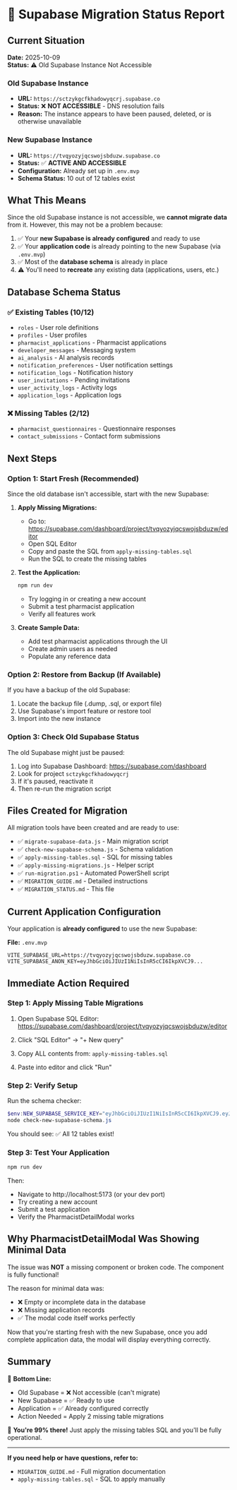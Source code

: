 # 🔄 Supabase Migration Status Report

## Current Situation

**Date:** 2025-10-09  
**Status:** ⚠️ Old Supabase Instance Not Accessible

### Old Supabase Instance
- **URL:** `https://sctzykgcfkhadowyqcrj.supabase.co`
- **Status:** ❌ **NOT ACCESSIBLE** - DNS resolution fails
- **Reason:** The instance appears to have been paused, deleted, or is otherwise unavailable

### New Supabase Instance
- **URL:** `https://tvqyozyjqcswojsbduzw.supabase.co`
- **Status:** ✅ **ACTIVE AND ACCESSIBLE**
- **Configuration:** Already set up in `.env.mvp`
- **Schema Status:** 10 out of 12 tables exist

## What This Means

Since the old Supabase instance is not accessible, we **cannot migrate data** from it. However, this may not be a problem because:

1. ✅ Your **new Supabase is already configured** and ready to use
2. ✅ Your **application code** is already pointing to the new Supabase (via `.env.mvp`)
3. ✅ Most of the **database schema** is already in place
4. ⚠️  You'll need to **recreate** any existing data (applications, users, etc.)

## Database Schema Status

### ✅ Existing Tables (10/12)
- `roles` - User role definitions
- `profiles` - User profiles
- `pharmacist_applications` - Pharmacist applications
- `developer_messages` - Messaging system
- `ai_analysis` - AI analysis records
- `notification_preferences` - User notification settings
- `notification_logs` - Notification history
- `user_invitations` - Pending invitations
- `user_activity_logs` - Activity logs
- `application_logs` - Application logs

### ❌ Missing Tables (2/12)
- `pharmacist_questionnaires` - Questionnaire responses
- `contact_submissions` - Contact form submissions

## Next Steps

### Option 1: Start Fresh (Recommended)
Since the old database isn't accessible, start with the new Supabase:

1. **Apply Missing Migrations:**
   - Go to: https://supabase.com/dashboard/project/tvqyozyjqcswojsbduzw/editor
   - Open SQL Editor
   - Copy and paste the SQL from `apply-missing-tables.sql`
   - Run the SQL to create the missing tables

2. **Test the Application:**
   ```powershell
   npm run dev
   ```
   - Try logging in or creating a new account
   - Submit a test pharmacist application
   - Verify all features work

3. **Create Sample Data:**
   - Add test pharmacist applications through the UI
   - Create admin users as needed
   - Populate any reference data

### Option 2: Restore from Backup (If Available)
If you have a backup of the old Supabase:

1. Locate the backup file (.dump, .sql, or export file)
2. Use Supabase's import feature or restore tool
3. Import into the new instance

### Option 3: Check Old Supabase Status
The old Supabase might just be paused:

1. Log into Supabase Dashboard: https://supabase.com/dashboard
2. Look for project `sctzykgcfkhadowyqcrj`
3. If it's paused, reactivate it
4. Then re-run the migration script

## Files Created for Migration

All migration tools have been created and are ready to use:

- ✅ `migrate-supabase-data.js` - Main migration script
- ✅ `check-new-supabase-schema.js` - Schema validation
- ✅ `apply-missing-tables.sql` - SQL for missing tables
- ✅ `apply-missing-migrations.js` - Helper script
- ✅ `run-migration.ps1` - Automated PowerShell script
- ✅ `MIGRATION_GUIDE.md` - Detailed instructions
- ✅ `MIGRATION_STATUS.md` - This file

## Current Application Configuration

Your application is **already configured** to use the new Supabase:

**File:** `.env.mvp`
```env
VITE_SUPABASE_URL=https://tvqyozyjqcswojsbduzw.supabase.co
VITE_SUPABASE_ANON_KEY=eyJhbGciOiJIUzI1NiIsInR5cCI6IkpXVCJ9...
```

## Immediate Action Required

### Step 1: Apply Missing Table Migrations

1. Open Supabase SQL Editor:
   https://supabase.com/dashboard/project/tvqyozyjqcswojsbduzw/editor

2. Click "SQL Editor" → "+ New query"

3. Copy ALL contents from: `apply-missing-tables.sql`

4. Paste into editor and click "Run"

### Step 2: Verify Setup

Run the schema checker:
```powershell
$env:NEW_SUPABASE_SERVICE_KEY="eyJhbGciOiJIUzI1NiIsInR5cCI6IkpXVCJ9.eyJpc3MiOiJzdXBhYmFzZSIsInJlZiI6InR2cXlvenlqcWNzd29qc2JkdXp3Iiwicm9sZSI6InNlcnZpY2Vfcm9sZSIsImlhdCI6MTc0NzUzMjIzNSwiZXhwIjoyMDYzMTA4MjM1fQ.qYhRTYCjQFJopKYR_fOwH8B4ufjtcOspOtQD3xjLIj4"
node check-new-supabase-schema.js
```

You should see: ✅ All 12 tables exist!

### Step 3: Test Your Application

```powershell
npm run dev
```

Then:
- Navigate to http://localhost:5173 (or your dev port)
- Try creating a new account
- Submit a test application
- Verify the PharmacistDetailModal works

## Why PharmacistDetailModal Was Showing Minimal Data

The issue was **NOT** a missing component or broken code. The component is fully functional!

The reason for minimal data was:
- ❌ Empty or incomplete data in the database
- ❌ Missing application records
- ✅ The modal code itself works perfectly

Now that you're starting fresh with the new Supabase, once you add complete application data, the modal will display everything correctly.

## Summary

🎯 **Bottom Line:**
- Old Supabase = ❌ Not accessible (can't migrate)
- New Supabase = ✅ Ready to use
- Application = ✅ Already configured correctly
- Action Needed = Apply 2 missing table migrations

🚀 **You're 99% there!** Just apply the missing tables SQL and you'll be fully operational.

---

**If you need help or have questions, refer to:**
- `MIGRATION_GUIDE.md` - Full migration documentation
- `apply-missing-tables.sql` - SQL to apply manually
